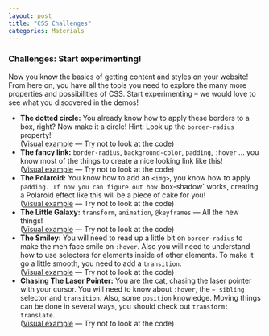 ```yaml
---
layout: post
title: "CSS Challenges"
categories: Materials
---
```


### Challenges: Start experimenting!

Now you know the basics of getting content and styles on your website! From here on, you have all the tools you need to explore the many more properties and possibilities of CSS. Start experimenting – we would love to see what you discovered in the demos!

* **The dotted circle:** You already know how to apply these borders to a box, right? Now make it a circle! Hint: Look up the `border-radius` property!<br>
(<a href="http://codepen.io/verpixelt/full/NGxOrL/" target="_blank">Visual example</a> — Try not to look at the code)
* **The fancy link:** `border-radius`, `background-color`, `padding`, `:hover` … you know most of the things to create a nice looking link like this!<br>
(<a href="http://codepen.io/verpixelt/full/zvrmdv/" target="_blank">Visual example</a> — Try not to look at the code)
* **The Polaroid:** You know how to add an `<img>`, you know how to apply `padding. If now you can figure out how `box-shadow` works, creating a Polaroid effect like this will be a piece of cake for you!<br>
(<a href="http://codepen.io/verpixelt/full/PPZyBd/" target="_blank">Visual example</a> — Try not to look at the code)
* **The Little Galaxy:** `transform`, `animation`, `@keyframes` — All the new things!<br>
(<a href="http://codepen.io/verpixelt/full/VveEqy/" target="_blank">Visual example</a> — Try not to look at the code)
* **The Smiley:** You will need to read up a little bit on `border-radius` to make the meh face smile on `:hover`. Also you will need to understand how to use selectors for elements inside of other elements. To make it go a little smooth, you need to add a `transition`.<br>
(<a href="http://codepen.io/verpixelt/full/ojbaVo/" target="_blank">Visual example</a> — Try not to look at the code)
* **Chasing The Laser Pointer:** You are the cat, chasing the laser pointer with your cursor. You will need to know about `:hover`, the `~ sibling` selector and `transition`. Also, some `position` knowledge. Moving things can be done in several ways, you should check out `transform: translate`.<br>
(<a href="http://codepen.io/verpixelt/full/YywRyj/" target="_blank">Visual example</a> — Try not to look at the code)
